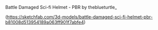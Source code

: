 Battle Damaged Sci-fi Helmet - PBR by theblueturtle_

(https://sketchfab.com/3d-models/battle-damaged-sci-fi-helmet-pbr-b81008d513954189a063ff901f7abfe4)
